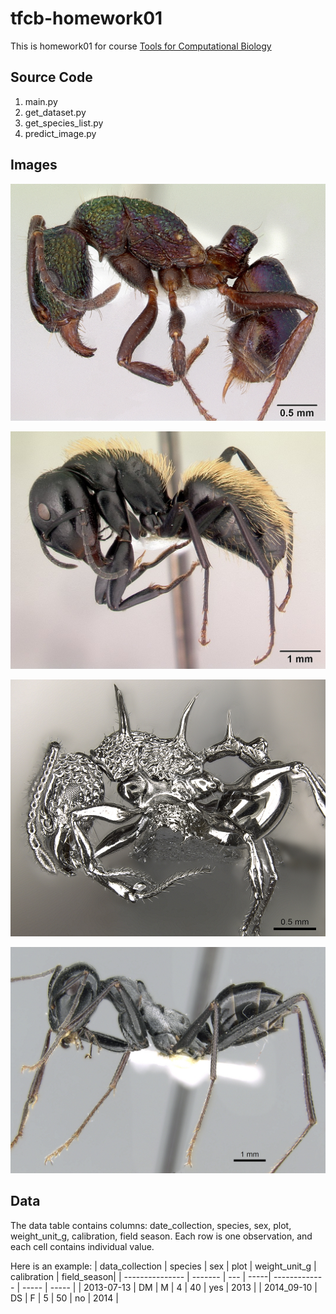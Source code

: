 # tfcb-homework01 

This is homework01 for course [Tools for Computational Biology](https://github.com/FredHutch/tfcb_2022)
## Source Code 
1. main.py
1. get_dataset.py
1. get_species_list.py
1. predict_image.py

## Images 
![image1](images/casent0172345_rhytidoponera_metallica.jpg)

![image2](images/casent0191696_camponotus_darwinii.jpg)

![image3](images/casent0901788_p1_high_acanthomyrmex_ferox.jpg)

![image4](images/casent0906296_p1_high_cataglyphis_fortis.jpg)

## Data

The data table contains columns: date_collection, species, sex, plot, weight_unit_g, calibration, field season. Each row is one observation, and each cell contains individual value. 

Here is an example: 
| data_collection | species | sex | plot | weight_unit_g | calibration | field_season| 
| --------------- | ------- | --- | -----| ------------- | ----- | ----- | 
| 2013-07-13      | DM      | M   |  4   |  40 | yes | 2013 |
| 2014_09-10      | DS      | F   |  5   |  50 | no  | 2014 |